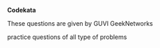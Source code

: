 **Codekata**

These questions are given by GUVI GeekNetworks

practice questions of all type of problems
